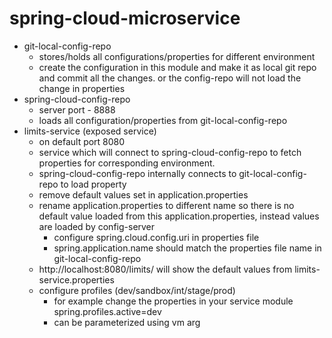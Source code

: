 # spring-cloud-microservice
- git-local-config-repo
    - stores/holds all configurations/properties for different environment 
    - create the configuration in this module and make it as local git repo and commit all the changes. or the config-repo will not load the change in properties
- spring-cloud-config-repo
    - server port - 8888
    - loads all configuration/properties from git-local-config-repo
- limits-service (exposed service)
    - on default port 8080
    - service which will connect to spring-cloud-config-repo to fetch properties for corresponding environment.
    - spring-cloud-config-repo internally connects to git-local-config-repo to load property
    - remove default values set in application.properties
    - rename application.properties to different name so there is no default value loaded from this application.properties, instead values are loaded by config-server
        - configure spring.cloud.config.uri in properties file
        - spring.application.name should match the properties file name in git-local-config-repo
    - http://localhost:8080/limits/ will show the default values from limits-service.properties
    - configure profiles (dev/sandbox/int/stage/prod)
        - for example change the properties in your service module spring.profiles.active=dev
        - can be parameterized using vm arg 
